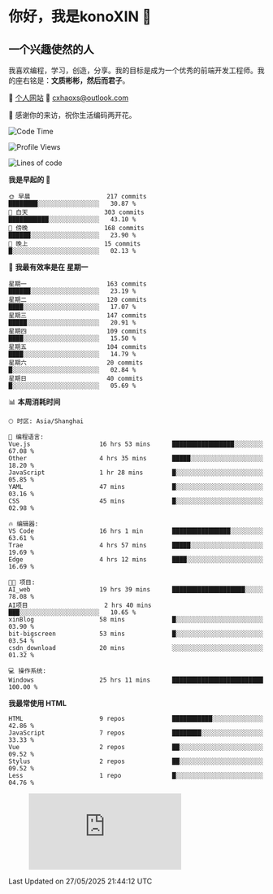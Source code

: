 <!--
**konoXIN/konoXIN** is a ✨ _special_ ✨ repository because its `README.md` (this file) appears on your GitHub profile.

Here are some ideas to get you started:

- 🔭 I’m currently working on ...
- 🌱 I’m currently learning ...
- 👯 I’m looking to collaborate on ...
- 🤔 I’m looking for help with ...
- 💬 Ask me about ...
- 📫 How to reach me: ...
- 😄 Pronouns: ...
- ⚡ Fun fact: ...
-->
# 你好，我是konoXIN 👋
## 一个兴趣使然的人

我喜欢编程，学习，创造，分享。我的目标是成为一个优秀的前端开发工程师。我的座右铭是：**文质彬彬，然后而君子**。

📄 [个人网站](https://www.konoxin.top/)  📮 cxhaoxs@outlook.com
    
👋 感谢你的来访，祝你生活编码两开花。
 <!--START_SECTION:waka-->
![Code Time](http://img.shields.io/badge/Code%20Time-2%2C202%20hrs%2039%20mins-blue)

![Profile Views](http://img.shields.io/badge/%E4%B8%AA%E4%BA%BA%E8%B5%84%E6%96%99%E8%A7%82%E7%9C%8B%E6%AC%A1%E6%95%B0-0-blue)

![Lines of code](https://img.shields.io/badge/%E4%BB%8E%E3%80%8CHello%20World%E3%80%8D%E8%B5%B7%E6%88%91%E5%B7%B2%E7%BB%8F%E5%86%99%E4%BA%86-318.2%20thousand%20%E8%A1%8C%E4%BB%A3%E7%A0%81-blue)

**我是早起的 🐤** 

```text
🌞 早晨                     217 commits         ████████░░░░░░░░░░░░░░░░░   30.87 % 
🌆 白天                     303 commits         ███████████░░░░░░░░░░░░░░   43.10 % 
🌃 傍晚                     168 commits         ██████░░░░░░░░░░░░░░░░░░░   23.90 % 
🌙 晚上                     15 commits          █░░░░░░░░░░░░░░░░░░░░░░░░   02.13 % 
```
📅 **我最有效率是在 星期一** 

```text
星期一                      163 commits         ██████░░░░░░░░░░░░░░░░░░░   23.19 % 
星期二                      120 commits         ████░░░░░░░░░░░░░░░░░░░░░   17.07 % 
星期三                      147 commits         █████░░░░░░░░░░░░░░░░░░░░   20.91 % 
星期四                      109 commits         ████░░░░░░░░░░░░░░░░░░░░░   15.50 % 
星期五                      104 commits         ████░░░░░░░░░░░░░░░░░░░░░   14.79 % 
星期六                      20 commits          █░░░░░░░░░░░░░░░░░░░░░░░░   02.84 % 
星期日                      40 commits          █░░░░░░░░░░░░░░░░░░░░░░░░   05.69 % 
```


📊 **本周消耗时间** 

```text
🕑︎ 时区: Asia/Shanghai

💬 编程语言: 
Vue.js                   16 hrs 53 mins      █████████████████░░░░░░░░   67.08 % 
Other                    4 hrs 35 mins       █████░░░░░░░░░░░░░░░░░░░░   18.20 % 
JavaScript               1 hr 28 mins        █░░░░░░░░░░░░░░░░░░░░░░░░   05.85 % 
YAML                     47 mins             █░░░░░░░░░░░░░░░░░░░░░░░░   03.16 % 
CSS                      45 mins             █░░░░░░░░░░░░░░░░░░░░░░░░   02.98 % 

🔥 编辑器: 
VS Code                  16 hrs 1 min        ████████████████░░░░░░░░░   63.61 % 
Trae                     4 hrs 57 mins       █████░░░░░░░░░░░░░░░░░░░░   19.69 % 
Edge                     4 hrs 12 mins       ████░░░░░░░░░░░░░░░░░░░░░   16.69 % 

🐱‍💻 项目: 
AI_web                   19 hrs 39 mins      ████████████████████░░░░░   78.08 % 
AI项目                     2 hrs 40 mins       ███░░░░░░░░░░░░░░░░░░░░░░   10.65 % 
xinBlog                  58 mins             █░░░░░░░░░░░░░░░░░░░░░░░░   03.90 % 
bit-bigscreen            53 mins             █░░░░░░░░░░░░░░░░░░░░░░░░   03.54 % 
csdn_download            20 mins             ░░░░░░░░░░░░░░░░░░░░░░░░░   01.32 % 

💻 操作系统: 
Windows                  25 hrs 11 mins      █████████████████████████   100.00 % 
```

**我最常使用 HTML** 

```text
HTML                     9 repos             ███████████░░░░░░░░░░░░░░   42.86 % 
JavaScript               7 repos             ████████░░░░░░░░░░░░░░░░░   33.33 % 
Vue                      2 repos             ██░░░░░░░░░░░░░░░░░░░░░░░   09.52 % 
Stylus                   2 repos             ██░░░░░░░░░░░░░░░░░░░░░░░   09.52 % 
Less                     1 repo              █░░░░░░░░░░░░░░░░░░░░░░░░   04.76 % 
```


<figure><embed src="https://wakatime.com/share/@konoXIN/ec317331-f034-4c3f-a113-a5cc1fcb11e7.svg"></embed></figure>
 Last Updated on 27/05/2025 21:44:12 UTC
<!--END_SECTION:waka-->
